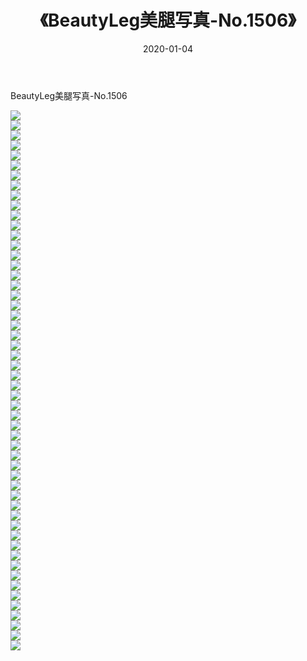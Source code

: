 ﻿---
layout: post
title:  《BeautyLeg美腿写真-No.1506》
date:   2020-01-04
img: http://img.660000.xyz/Sharelink/网络美图/2020/BeautyLeg美腿写真-No.1506/000.jpg
categories: [美女, 清纯, 唯美]
---

BeautyLeg美腿写真-No.1506

  ![](http://img.660000.xyz/Sharelink/网络美图/2020/BeautyLeg美腿写真-No.1506/001.jpg) <br> ![](http://img.660000.xyz/Sharelink/网络美图/2020/BeautyLeg美腿写真-No.1506/002.jpg) <br> ![](http://img.660000.xyz/Sharelink/网络美图/2020/BeautyLeg美腿写真-No.1506/003.jpg) <br> ![](http://img.660000.xyz/Sharelink/网络美图/2020/BeautyLeg美腿写真-No.1506/004.jpg) <br> ![](http://img.660000.xyz/Sharelink/网络美图/2020/BeautyLeg美腿写真-No.1506/005.jpg) <br> ![](http://img.660000.xyz/Sharelink/网络美图/2020/BeautyLeg美腿写真-No.1506/006.jpg) <br> ![](http://img.660000.xyz/Sharelink/网络美图/2020/BeautyLeg美腿写真-No.1506/007.jpg) <br> ![](http://img.660000.xyz/Sharelink/网络美图/2020/BeautyLeg美腿写真-No.1506/008.jpg) <br> ![](http://img.660000.xyz/Sharelink/网络美图/2020/BeautyLeg美腿写真-No.1506/009.jpg) <br> ![](http://img.660000.xyz/Sharelink/网络美图/2020/BeautyLeg美腿写真-No.1506/010.jpg) <br> ![](http://img.660000.xyz/Sharelink/网络美图/2020/BeautyLeg美腿写真-No.1506/011.jpg) <br> ![](http://img.660000.xyz/Sharelink/网络美图/2020/BeautyLeg美腿写真-No.1506/012.jpg) <br> ![](http://img.660000.xyz/Sharelink/网络美图/2020/BeautyLeg美腿写真-No.1506/013.jpg) <br> ![](http://img.660000.xyz/Sharelink/网络美图/2020/BeautyLeg美腿写真-No.1506/014.jpg) <br> ![](http://img.660000.xyz/Sharelink/网络美图/2020/BeautyLeg美腿写真-No.1506/015.jpg) <br> ![](http://img.660000.xyz/Sharelink/网络美图/2020/BeautyLeg美腿写真-No.1506/016.jpg) <br> ![](http://img.660000.xyz/Sharelink/网络美图/2020/BeautyLeg美腿写真-No.1506/017.jpg) <br> ![](http://img.660000.xyz/Sharelink/网络美图/2020/BeautyLeg美腿写真-No.1506/018.jpg) <br> ![](http://img.660000.xyz/Sharelink/网络美图/2020/BeautyLeg美腿写真-No.1506/019.jpg) <br> ![](http://img.660000.xyz/Sharelink/网络美图/2020/BeautyLeg美腿写真-No.1506/020.jpg) <br> ![](http://img.660000.xyz/Sharelink/网络美图/2020/BeautyLeg美腿写真-No.1506/021.jpg) <br> ![](http://img.660000.xyz/Sharelink/网络美图/2020/BeautyLeg美腿写真-No.1506/022.jpg) <br> ![](http://img.660000.xyz/Sharelink/网络美图/2020/BeautyLeg美腿写真-No.1506/023.jpg) <br> ![](http://img.660000.xyz/Sharelink/网络美图/2020/BeautyLeg美腿写真-No.1506/024.jpg) <br> ![](http://img.660000.xyz/Sharelink/网络美图/2020/BeautyLeg美腿写真-No.1506/025.jpg) <br> ![](http://img.660000.xyz/Sharelink/网络美图/2020/BeautyLeg美腿写真-No.1506/026.jpg) <br> ![](http://img.660000.xyz/Sharelink/网络美图/2020/BeautyLeg美腿写真-No.1506/027.jpg) <br> ![](http://img.660000.xyz/Sharelink/网络美图/2020/BeautyLeg美腿写真-No.1506/028.jpg) <br> ![](http://img.660000.xyz/Sharelink/网络美图/2020/BeautyLeg美腿写真-No.1506/029.jpg) <br> ![](http://img.660000.xyz/Sharelink/网络美图/2020/BeautyLeg美腿写真-No.1506/030.jpg) <br> ![](http://img.660000.xyz/Sharelink/网络美图/2020/BeautyLeg美腿写真-No.1506/031.jpg) <br> ![](http://img.660000.xyz/Sharelink/网络美图/2020/BeautyLeg美腿写真-No.1506/032.jpg) <br> ![](http://img.660000.xyz/Sharelink/网络美图/2020/BeautyLeg美腿写真-No.1506/033.jpg) <br> ![](http://img.660000.xyz/Sharelink/网络美图/2020/BeautyLeg美腿写真-No.1506/034.jpg) <br> ![](http://img.660000.xyz/Sharelink/网络美图/2020/BeautyLeg美腿写真-No.1506/035.jpg) <br> ![](http://img.660000.xyz/Sharelink/网络美图/2020/BeautyLeg美腿写真-No.1506/036.jpg) <br> ![](http://img.660000.xyz/Sharelink/网络美图/2020/BeautyLeg美腿写真-No.1506/037.jpg) <br> ![](http://img.660000.xyz/Sharelink/网络美图/2020/BeautyLeg美腿写真-No.1506/038.jpg) <br> ![](http://img.660000.xyz/Sharelink/网络美图/2020/BeautyLeg美腿写真-No.1506/039.jpg) <br> ![](http://img.660000.xyz/Sharelink/网络美图/2020/BeautyLeg美腿写真-No.1506/040.jpg) <br> ![](http://img.660000.xyz/Sharelink/网络美图/2020/BeautyLeg美腿写真-No.1506/041.jpg) <br> ![](http://img.660000.xyz/Sharelink/网络美图/2020/BeautyLeg美腿写真-No.1506/042.jpg) <br> ![](http://img.660000.xyz/Sharelink/网络美图/2020/BeautyLeg美腿写真-No.1506/043.jpg) <br> ![](http://img.660000.xyz/Sharelink/网络美图/2020/BeautyLeg美腿写真-No.1506/044.jpg) <br> ![](http://img.660000.xyz/Sharelink/网络美图/2020/BeautyLeg美腿写真-No.1506/045.jpg) <br> ![](http://img.660000.xyz/Sharelink/网络美图/2020/BeautyLeg美腿写真-No.1506/046.jpg) <br> ![](http://img.660000.xyz/Sharelink/网络美图/2020/BeautyLeg美腿写真-No.1506/047.jpg) <br> ![](http://img.660000.xyz/Sharelink/网络美图/2020/BeautyLeg美腿写真-No.1506/048.jpg) <br> ![](http://img.660000.xyz/Sharelink/网络美图/2020/BeautyLeg美腿写真-No.1506/049.jpg) <br> ![](http://img.660000.xyz/Sharelink/网络美图/2020/BeautyLeg美腿写真-No.1506/050.jpg) <br> ![](http://img.660000.xyz/Sharelink/网络美图/2020/BeautyLeg美腿写真-No.1506/051.jpg) <br> ![](http://img.660000.xyz/Sharelink/网络美图/2020/BeautyLeg美腿写真-No.1506/052.jpg) <br> ![](http://img.660000.xyz/Sharelink/网络美图/2020/BeautyLeg美腿写真-No.1506/053.jpg) <br> ![](http://img.660000.xyz/Sharelink/网络美图/2020/BeautyLeg美腿写真-No.1506/054.jpg) <br>